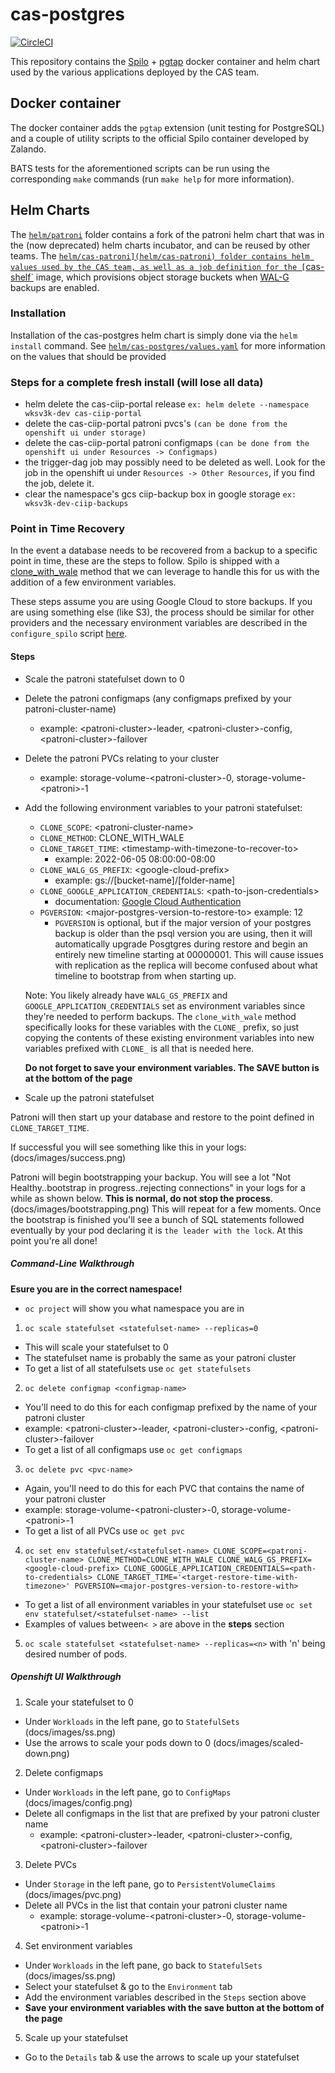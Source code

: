 # cas-postgres

[![CircleCI](https://circleci.com/gh/bcgov/cas-postgres.svg?style=svg)](https://circleci.com/gh/bcgov/cas-postgres)

This repository contains the [Spilo](https://github.com/zalando/spilo/) + [pgtap](https://pgtap.org/) docker container and helm chart used by the various applications deployed by the CAS team.

## Docker container

The docker container adds the `pgtap` extension (unit testing for PostgreSQL) and a couple of utility scripts to the official Spilo container developed by Zalando.

BATS tests for the aforementioned scripts can be run using the corresponding `make` commands (run `make help` for more information).

## Helm Charts

The [`helm/patroni`](helm/patroni) folder contains a fork of the patroni helm chart that was in the (now deprecated) helm charts incubator, and can be reused by other teams.
The [`helm/cas-patroni](helm/cas-patroni) folder contains helm values used by the CAS team, as well as a job definition for the [`cas-shelf`](https://github.com/bcgov/cas-shelf/) image, which provisions object storage buckets when [WAL-G](https://github.com/wal-g/wal-g) backups are enabled.

### Installation

Installation of the cas-postgres helm chart is simply done via the `helm install` command. See [`helm/cas-postgres/values.yaml`](helm/cas-postgres/values.yaml) for more information on the values that should be provided

### Steps for a complete fresh install (will lose all data)

- helm delete the cas-ciip-portal release `ex: helm delete --namespace wksv3k-dev cas-ciip-portal`
- delete the cas-ciip-portal patroni pvcs's `(can be done from the openshift ui under storage)`
- delete the cas-ciip-portal patroni configmaps `(can be done from the openshift ui under Resources -> Configmaps)`
- the trigger-dag job may possibly need to be deleted as well. Look for the job in the openshift ui under `Resources -> Other Resources`, if you find the job, delete it.
- clear the namespace's gcs ciip-backup box in google storage `ex: wksv3k-dev-ciip-backups`


### Point in Time Recovery

In the event a database needs to be recovered from a backup to a specific point in time, these are the steps to follow. Spilo is shipped with a [clone_with_wale](https://github.com/zalando/spilo/blob/30977cc4bb041dcf2d461d39e109eef4d377272f/postgres-appliance/scripts/configure_spilo.py#L227) method that we can leverage to handle this for us with the addition of a few environment variables.

These steps assume you are using Google Cloud to store backups. If you are using something else (like S3), the process should be similar for other providers and the necessary environment variables are described in the `configure_spilo` script [here](https://github.com/zalando/spilo/blob/30977cc4bb041dcf2d461d39e109eef4d377272f/postgres-appliance/scripts/configure_spilo.py#L753).

#### Steps

- Scale the patroni statefulset down to 0
- Delete the patroni configmaps (any configmaps prefixed by your patroni-cluster-name)
  - example: \<patroni-cluster\>-leader, \<patroni-cluster\>-config, \<patroni-cluster\>-failover
- Delete the patroni PVCs relating to your cluster
  - example: storage-volume-\<patroni-cluster\>-0, storage-volume-\<patroni\>-1
- Add the following environment variables to your patroni statefulset:
  - `CLONE_SCOPE`: \<patroni-cluster-name\>
  - `CLONE_METHOD`: CLONE_WITH_WALE
  - `CLONE_TARGET_TIME`: \<timestamp-with-timezone-to-recover-to\>
    - example: 2022-06-05 08:00:00-08:00
  - `CLONE_WALG_GS_PREFIX`: \<google-cloud-prefix\>
    - example: gs://[bucket-name]/[folder-name]
  - `CLONE_GOOGLE_APPLICATION_CREDENTIALS`: \<path-to-json-credentials\>
    - documentation: [Google Cloud Authentication](https://cloud.google.com/docs/authentication/production#passing_variable)
  - `PGVERSION`: \<major-postgres-version-to-restore-to\> example: 12
    - `PGVERSION` is optional, but if the major version of your postgres backup is older than the psql version you are using, then it will automatically upgrade Posgtgres during restore and begin an entirely new timeline starting at 00000001. This will cause issues with replication as the replica will become confused about what timeline to bootstrap from when starting up.

  Note: You likely already have `WALG_GS_PREFIX` and `GOOGLE_APPLICATION_CREDENTIALS` set as environment variables since they're needed to perform backups. The `clone_with_wale` method specifically looks for these variables with the `CLONE_` prefix, so just copying the contents of these existing environment variables into new variables prefixed with `CLONE_` is all that is needed here.

  **Do not forget to save your environment variables. The SAVE button is at the bottom of the page**

- Scale up the patroni statefulset

Patroni will then start up your database and restore to the point defined in `CLONE_TARGET_TIME`.

If successful you will see something like this in your logs:
(docs/images/success.png)

Patroni will begin bootstrapping your backup. You will see a lot "Not Healthy..bootstrap in progress..rejecting connections" in your logs for a while as shown below. **This is normal, do not stop the process**.
(docs/images/bootstrapping.png)
This will repeat for a few moments. Once the bootstrap is finished you'll see a bunch of SQL statements followed eventually by your pod declaring it is `the leader with the lock`. At this point you're all done!


##### Command-Line Walkthrough

**Esure you are in the correct namespace!**
- `oc project` will show you what namespace you are in

1. `oc scale statefulset <statefulset-name> --replicas=0`
  - This will scale your statefulset to 0
  - The statefulset name is probably the same as your patroni cluster
  - To get a list of all statefulsets use `oc get statefulsets`

2. `oc delete configmap <configmap-name>`
  - You'll need to do this for each configmap prefixed by the name of your patroni cluster
  - example: \<patroni-cluster\>-leader, \<patroni-cluster\>-config, \<patroni-cluster\>-failover
  - To get a list of all configmaps use `oc get configmaps`

3. `oc delete pvc <pvc-name>`
  - Again, you'll need to do this for each PVC that contains the name of your patroni cluster
  - example: storage-volume-\<patroni-cluster\>-0, storage-volume-\<patroni\>-1
  - To get a list of all PVCs use `oc get pvc`

4. `oc set env statefulset/<statefulset-name> CLONE_SCOPE=<patroni-cluster-name> CLONE_METHOD=CLONE_WITH_WALE CLONE_WALG_GS_PREFIX=<google-cloud-prefix> CLONE_GOOGLE_APPLICATION_CREDENTIALS=<path-to-credentials> CLONE_TARGET_TIME='<target-restore-time-with-timezone>' PGVERSION=<major-postgres-version-to-restore-with>`
  - To get a list of all environment variables in your statefulset use `oc set env statefulset/<statefulset-name> --list`
  - Examples of values between`< >` are above in the **steps** section

5. `oc scale statefulset <statefulset-name> --replicas=<n>` with 'n' being desired number of pods.

##### Openshift UI Walkthrough

1. Scale your statefulset to 0
  - Under `Workloads` in the left pane, go to `StatefulSets`
  (docs/images/ss.png)
  - Use the arrows to scale your pods down to 0
  (docs/images/scaled-down.png)

2. Delete configmaps
  - Under `Workloads` in the left pane, go to `ConfigMaps`
  (docs/images/config.png)
  - Delete all configmaps in the list that are prefixed by your patroni cluster name
    - example: \<patroni-cluster\>-leader, \<patroni-cluster\>-config, \<patroni-cluster\>-failover

3. Delete PVCs
  - Under `Storage` in the left pane, go to `PersistentVolumeClaims`
  (docs/images/pvc.png)
  - Delete all PVCs in the list that contain your patroni cluster name
    - example: storage-volume-\<patroni-cluster\>-0, storage-volume-\<patroni\>-1

4. Set environment variables
  - Under `Workloads` in the left pane, go back to `StatefulSets`
  (docs/images/ss.png)
  - Select your statefulset & go to the `Environment` tab
  - Add the environment variables described in the `Steps` section above
  - **Save your environment variables with the save button at the bottom of the page**

5. Scale up your statefulset
  - Go to the `Details` tab & use the arrows to scale up your statefulset
